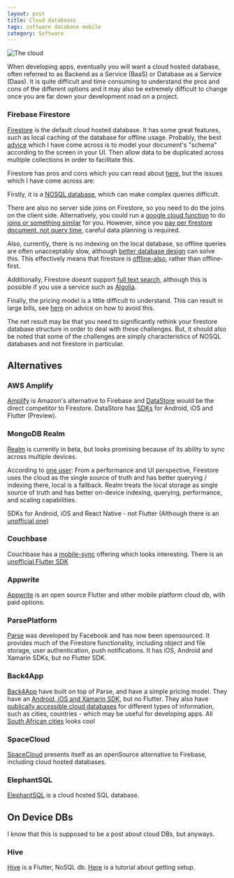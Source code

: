 ```yaml
---
layout: post
title: Cloud databases
tags: software database mobile
category: Software
---
```

![The cloud](https://external-content.duckduckgo.com/iu/?u=https%3A%2F%2Fi1.wp.com%2Fmemecreator.org%2Fstatic%2Fimages%2Fmemes%2F4232302.jpg%3Fresize%3D696%252C421%26ssl%3D1&f=1&nofb=1)

When developing apps, eventually you will want a cloud hosted database, often referred to as Backend as a Service (BaaS) or Database as a Service (Daas). It is quite difficult and time consuming to understand the pros and cons of the different options and it may also be extremely difficult to change once you are far down your development road on a project.

### Firebase Firestore

[Firestore](https://firebase.google.com/docs/firestore) is the default cloud hosted database. It has some great features, such as local caching of the database for offline usage. Probably, the best [advice](https://www.youtube.com/watch?v=35RlydUf6xo) which I have come across is to model your document's "schema" according to the screen in your UI. Then allow data to be duplicated across multiple collections in order to facilitate this.

Firestore has pros and cons which you can read about [here](https://medium.com/firebase-developers/the-top-10-things-to-know-about-firestore-when-choosing-a-database-for-your-app-a3b71b80d979), but the issues which I have come across are: 

Firstly, it is a [NOSQL database](https://docs.microsoft.com/en-us/dotnet/architecture/cloud-native/relational-vs-nosql-data), which can make complex queries difficult. 

There are also no server side joins on Firestore, so you need to do the joins on the client side. Alternatively, you could run a [google cloud function](https://firebase.google.com/docs/functions/) to do [joins or something similar](https://medium.com/firebase-developers/should-i-query-my-firebase-database-directly-or-use-cloud-functions-fbb3cd14118c) for you. However, since you [pay per firestore document, not query time](https://medium.com/swlh/why-i-switched-away-from-google-firestore-and-will-never-go-back-e34cafb733b), careful data planning is required.

Also, currently, there is no indexing on the local database, so offline queries are often unacceptably slow, although [better database design](https://medium.com/firebase-developers/why-is-my-cloud-firestore-query-slow-e081fb8e55dd) can solve this. This effectively means that firestore is [offline-also](https://www.reddit.com/r/Firebase/comments/hzelma/lack_of_offlinefirst_firestore_is_driving_me_to/), rather than offline-first.

Additionally, Firestore doesnt support [full text search](https://firebase.google.com/docs/firestore/solutions/search), although this is possible if you use a service such as [Algolia](https://discourse.algolia.com/t/the-full-text-search-guide-for-the-new-firestore-database/3117).

Finally, the pricing model is a little difficult to understand. This can result in large bills, see [here](https://www.youtube.com/watch?v=Lb-Pnytoi-8) on advice on how to avoid this.

The net result may be that you need to significantly rethink your firestore database structure in order to deal with these challenges. But, it should also be noted that some of the challenges are simply characteristics of NOSQL databases and not firestore in particular.

## Alternatives

### AWS Amplify
[Amplify](https://aws.amazon.com/amplify/) is Amazon's alternative to Firebase and [DataStore](https://aws.amazon.com/amplify/features/#DataStore) would be the direct competitor to Firestore. DataStore has [SDKs](https://docs.amplify.aws/start) for Android, iOS and Flutter (Preview).

### MongoDB Realm
[Realm](https://www.mongodb.com/realm) is currently in beta, but looks promising because of its ability to sync across multiple devices.

According to [one user](https://www.reddit.com/r/Firebase/comments/hzelma/lack_of_offlinefirst_firestore_is_driving_me_to/): From a performance and UI perspective, Firestore uses the cloud as the single source of truth and has better querying / indexing there, local is a fallback. Realm treats the local storage as single source of truth and has better on-device indexing, querying, performance, and scaling capabilities.

SDKs for Android, iOS and React Native - not Flutter (Although there is an [unofficial one](https://pub.dev/packages/mongo_dart))

### Couchbase
Couchbase has a [mobile-sync](https://docs.couchbase.com/sync-gateway/2.7/index.html) offering which looks interesting. There is an [unofficial Flutter SDK](https://github.com/fluttercouch/fluttercouch)

### Appwrite
[Appwrite](https://appwrite.io/) is an open source Flutter and other mobile platform cloud db, with paid options.

### ParsePlatform
[Parse](https://parseplatform.org/) was developed by Facebook and has now been opensourced. It provides much of the Firestore functionality, including object and file storage, user authentication, push notifications. It has iOS, Android and Xamarin SDKs, but no Flutter SDK.

### Back4App
[Back4App](https://www.back4app.com/compare-all-plans) have built on top of Parse, and have a simple pricing model. They have an [Android, iOS and Xamarin SDK](https://www.back4app.com/docs/get-started/backend-as-a-service), but no Flutter. They also have [publically accessible cloud databases](https://www.back4app.com/database) for different types of information, such as cities, countries - which may be useful for developing apps. All [South African cities](https://www.back4app.com/database/back4app/list-of-cities-in-south-africa/dataset-api) looks cool

### SpaceCloud
[SpaceCloud](https://github.com/spaceuptech/space-cloud) presents itself as an openSource alternative to Firebase, including cloud hosted databases.

### ElephantSQL

[ElephantSQL](https://www.elephantsql.com/) is a cloud hosted SQL database.

## On Device DBs

I know that this is supposed to be a post about cloud DBs, but anyways.

### Hive 
[Hive](https://pub.dev/packages/hive) is a Flutter, NoSQL db. [Here](https://resocoder.com/2019/09/30/hive-flutter-tutorial-lightweight-fast-database/) is a tutorial about getting setup.